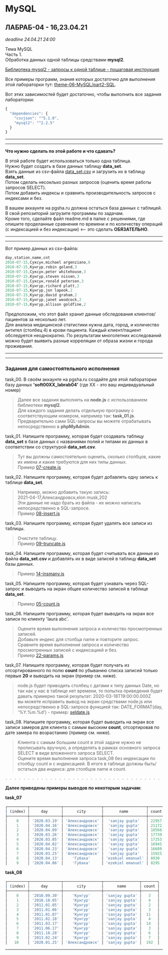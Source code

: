 # MySQL

## ЛАБРАБ-04 - 16,23.04.21  

*deadline 24.04.21 24:00*  

Тема MySQL  
Часть 1.  
Обработка данных одной таблицы средствами **mysql2**.  

[Библиотека mysql2 - запросы к одной таблице - пошаговая инструкция](../../theme-06-MySQL/introLibMySQL2.md)  

Все примеры программ, знания которых достаточно для выполнения этой лабораторки тут: [theme-06-MySQL/part2-SQL](https://github.com/permCoding/nodejs21/tree/main/theme-06-MySQL/part2-SQL).  

Вот этих зависимостей будет достаточно, чтобы выполнить все задания лабораторки:  

```js  
{
  "dependencies": {
    "csvjson": "^5.1.0",
    "mysql2": "^2.2.5"
  }
}
```

---  
---  

**Что нужно сделать по этой работе и что сдавать?**  

В этой работе будет использоваться только одна таблица.  
Нужно будет создать в базе данных таблицу **data_set**.  
Взять данные из csv-файла [data_set.csv](./data_set.csv) и загрузить их в таблицу **data_set**.  
Потом сделать несоклько разных запросов (оценить время работы запросов SELECT).  
Потом добавить индексы и сравнить производительность запросов с индексами и без.  

В вашем аккаунте на pgsha.ru должна остаться база данных с таблицей.  
В свой репозиторий загрузите программы по задачам.  
Кроме того, сделайте файл readme.md в папке с решениями, где опишите проделанные сравнения по времени и по количеству операций (с индексацией и без индексации) <-- это сделать **ОБЯЗАТЕЛЬНО**.  

---  
---  

Вот пример данных из csv-файла:  

```js
day,station,name,cnt
2010-07-15,Суксун,michael argenziano,6
2010-07-15,Кунгур,robin goland,3
2010-07-15,Суксун,peter whitehouse,3
2010-07-15,Кунгур,steven nissen,3
2010-07-15,Суксун,ronald peterson,3
2010-07-15,Кунгур,richard platt,2
2010-07-15,Кунгур,jon lapook,2
2010-07-15,Кунгур,david graham,2
2010-07-15,Кунгур,janet woodcock,2
2010-07-15,Кунгур,allison goldfine,2
```

Предположим, что этот файл хранит данные обследования клиентов/пациентов за несколько лет.  
Для анализа медицинской статистики нужна дата, город, и количество антител (столбец 4) в крови пациента. Каждый клиент/пациент обследуется неоднократно. По результатам многолетних исследований можно будет выявить разные корреляции от образа жизни и города проживания.  

---  
---  

### Задания для самостоятельного исполнения  

task_00. В своём аккаунте на pgsha.ru создайте для этой лабораторки базу данных **'soft00XX_labrab04'** (где XX - это ваш индивидуальный номер)  

> Далее все задания выполнять на **node.js** с использованием библиотеки **mysql2**.  
> Для каждого задания делать отдельную программу с соответствующим номером, например так: **task_01.js**.  
> Предварительно сами SQL-запросы вы можете отрабатывать непосредственно в **phpMyAdmin**.  

task_01. Напишите программу, которая будет создавать таблицу **data_set** в базе данных с названиями полей и типами их данных в соответствии со структурой **data_set.csv**.  

> Тут вы должны самостоятельно оценить, сколько столбцов, какие их имена и какие требуются для них типы данных.  
> Пример [07-create.js](../../theme-06-MySQL/part2-SQL/readme.md#07-createjs)  

task_02. Напишите программу, которая будет добавлять одну запись к таблице **data_set**.  

> Например, можно добавить такую запись:  
> 2021-04-17,Александровск,elon musk,202  
> Эти данные не надо брать из файла - их можно написать непосредственно в SQL-запросе.  
> Пример [08-insert.js](../../theme-06-MySQL/part2-SQL/readme.md#08-insertjs)  

task_03. Напишите программу, которая будет удалять все записи из таблицы.  
> Очистите таблицу.  
> Пример [09-truncate.js](../../theme-06-MySQL/part2-SQL/readme.md#09-truncatejs)  

task_04. Напишите программу, которая будет считывать все данные из файла **data_set.csv** и добавлять их в виде записей в таблицу **data_set** базы данных.  

> Пример [14-insmany.js](../../theme-06-MySQL/part2-SQL/readme.md#14-insmanyjs)  

task_05. Напишите программу, которая будет узнавать через SQL-запрос и выводить на экран общее количество записей в таблице **data_set**.  

> Пример [05-count.js](../../theme-06-MySQL/part2-SQL/readme.md#05-countjs)  

task_06. Напишите программу, которая будет выводить на экран все записи по клиенту 'laura abc'.  

> Оцените время выполнения запроса и количество просмотренных записей.  
> Добавьте индекс для столбца name и повторите запрос.  
> Сравните время выполнения запроса и количество просмотренных записей с индексацией и без.  
> Пример [22-params.js](../../theme-06-MySQL/part2-SQL/readme.md#22-paramsjs)  

task_07. Напишите программу, которая будет получать из отсортированного по полю **count** по убыванию списка записей только первые **20** и выводить на экран (пример см. ниже).  

> node.js будет приводить столбец с датами к типу данных Date, но так как у нас в таблице нет времени, то попытка приведения будет давать примерно такой результат: 2020-03-18T19:00:00.000Z  
> вы можете исправить вывод на экран средствами node.js или непосредственно в SQL-запросе функцией так: DATE_FORMAT(day, '%Y.%m.%d') - пример: [seldate.js](../../theme-06-MySQL/part2-SQL/readme.md#seldatejs)  

task_08. Напишите программу, которая будет выводить на экран все записи замеров для клиента с самым высоким **count**, отсортировав по дате замера по возрастанию (пример см. ниже).  

> Клиента с самым большим count в этой задаче нужно не прописывать вручную, а определять в рамках основного запроса SELECT в виде вложенного запроса SELECT.  
> Оцените время выполнения запроса task_08 без индексации по столбцу count и с индексацией.
> В итоге в таблице должны быть/остаться два индекса: для столбцов name и count.  

```js
. . . . . . . . . . . . . . . . . . . . . . . . . . . . . . . . . . . . . 
```

**Далее приведены примеры выводов по некоторым задачам:**  

**task_07**  

```js
┌─────────┬──────────────┬─────────────────┬───────────────────┬───────┐
│ (index) │     day      │      city       │       name        │ count │
├─────────┼──────────────┼─────────────────┼───────────────────┼───────┤
│    0    │ '2020.03.19' │ 'Александровск' │  'sanjay gupta'   │ 22957 │
│    1    │ '2020.04.16' │ 'Александровск' │  'sanjay gupta'   │ 21172 │
│    2    │ '2020.04.09' │ 'Александровск' │  'sanjay gupta'   │ 18566 │
│    3    │ '2020.03.26' │ 'Александровск' │  'sanjay gupta'   │ 17739 │
│    4    │ '2020.03.05' │ 'Александровск' │  'sanjay gupta'   │ 17253 │
│    5    │ '2020.04.02' │ 'Александровск' │  'sanjay gupta'   │ 16945 │
│    6    │ '2020.04.23' │ 'Александровск' │  'sanjay gupta'   │ 16689 │
│    7    │ '2020.03.25' │ 'Александровск' │  'sanjay gupta'   │ 15925 │
│    8    │ '2020.04.13' │    'Губаха'     │ 'ezekiel emanuel' │ 8930  │
│    9    │ '2020.04.06' │    'Губаха'     │ 'ezekiel emanuel' │ 8295  │
```

**task_08**  

```js
┌─────────┬──────────────┬─────────────────┬────────────────┬───────┐
│ (index) │     day      │      city       │      name      │ count │
├─────────┼──────────────┼─────────────────┼────────────────┼───────┤
│    0    │ '2010.09.30' │    'Кунгур'     │ 'sanjay gupta' │   3   │
│    1    │ '2010.10.05' │    'Кунгур'     │ 'sanjay gupta' │   4   │
│    2    │ '2011.01.05' │    'Кунгур'     │ 'sanjay gupta' │   2   │
│    3    │ '2011.01.06' │    'Кунгур'     │ 'sanjay gupta' │   3   │
│    4    │ '2011.01.07' │    'Кунгур'     │ 'sanjay gupta' │  11   │
│    5    │ '2011.02.18' │    'Кунгур'     │ 'sanjay gupta' │   4   │
│    6    │ '2011.03.17' │    'Кунгур'     │ 'sanjay gupta' │  14   │
│    7    │ '2011.06.17' │    'Кунгур'     │ 'sanjay gupta' │   3   │
│    8    │ '2011.10.28' │    'Кунгур'     │ 'sanjay gupta' │   6   │
│    9    │ '2013.02.24' │    'Кунгур'     │ 'sanjay gupta' │   7   │
│   10    │ '2020.01.25' │ 'Александровск' │ 'sanjay gupta' │  192  │
```

---  
